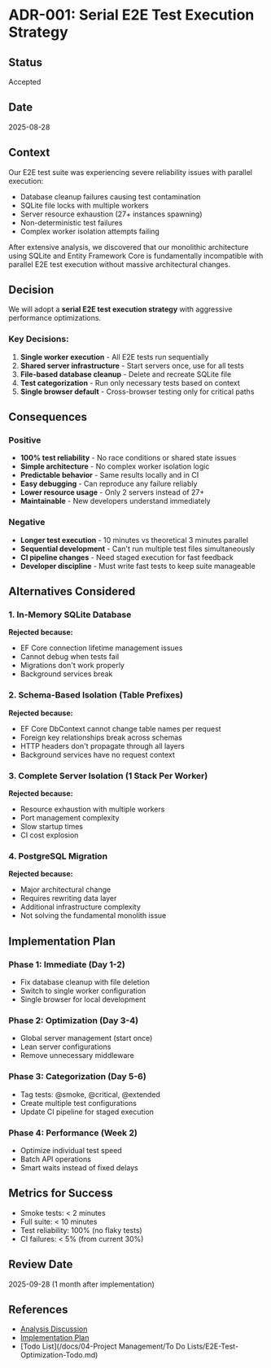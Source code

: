 # ADR-001: Serial E2E Test Execution Strategy

## Status
Accepted

## Date
2025-08-28

## Context
Our E2E test suite was experiencing severe reliability issues with parallel execution:
- Database cleanup failures causing test contamination
- SQLite file locks with multiple workers
- Server resource exhaustion (27+ instances spawning)
- Non-deterministic test failures
- Complex worker isolation attempts failing

After extensive analysis, we discovered that our monolithic architecture using SQLite and Entity Framework Core is fundamentally incompatible with parallel E2E test execution without massive architectural changes.

## Decision
We will adopt a **serial E2E test execution strategy** with aggressive performance optimizations.

### Key Decisions:
1. **Single worker execution** - All E2E tests run sequentially
2. **Shared server infrastructure** - Start servers once, use for all tests
3. **File-based database cleanup** - Delete and recreate SQLite file
4. **Test categorization** - Run only necessary tests based on context
5. **Single browser default** - Cross-browser testing only for critical paths

## Consequences

### Positive
- **100% test reliability** - No race conditions or shared state issues
- **Simple architecture** - No complex worker isolation logic
- **Predictable behavior** - Same results locally and in CI
- **Easy debugging** - Can reproduce any failure reliably
- **Lower resource usage** - Only 2 servers instead of 27+
- **Maintainable** - New developers understand immediately

### Negative
- **Longer test execution** - 10 minutes vs theoretical 3 minutes parallel
- **Sequential development** - Can't run multiple test files simultaneously
- **CI pipeline changes** - Need staged execution for fast feedback
- **Developer discipline** - Must write fast tests to keep suite manageable

## Alternatives Considered

### 1. In-Memory SQLite Database
**Rejected because:**
- EF Core connection lifetime management issues
- Cannot debug when tests fail
- Migrations don't work properly
- Background services break

### 2. Schema-Based Isolation (Table Prefixes)
**Rejected because:**
- EF Core DbContext cannot change table names per request
- Foreign key relationships break across schemas
- HTTP headers don't propagate through all layers
- Background services have no request context

### 3. Complete Server Isolation (1 Stack Per Worker)
**Rejected because:**
- Resource exhaustion with multiple workers
- Port management complexity
- Slow startup times
- CI cost explosion

### 4. PostgreSQL Migration
**Rejected because:**
- Major architectural change
- Requires rewriting data layer
- Additional infrastructure complexity
- Not solving the fundamental monolith issue

## Implementation Plan

### Phase 1: Immediate (Day 1-2)
- Fix database cleanup with file deletion
- Switch to single worker configuration
- Single browser for local development

### Phase 2: Optimization (Day 3-4)
- Global server management (start once)
- Lean server configurations
- Remove unnecessary middleware

### Phase 3: Categorization (Day 5-6)
- Tag tests: @smoke, @critical, @extended
- Create multiple test configurations
- Update CI pipeline for staged execution

### Phase 4: Performance (Week 2)
- Optimize individual test speed
- Batch API operations
- Smart waits instead of fixed delays

## Metrics for Success
- Smoke tests: < 2 minutes
- Full suite: < 10 minutes
- Test reliability: 100% (no flaky tests)
- CI failures: < 5% (from current 30%)

## Review Date
2025-09-28 (1 month after implementation)

## References
- [Analysis Discussion](/test/Tests.E2E.NG/ISOLATION-PROBLEM-EXPLAINED.md)
- [Implementation Plan](/test/Tests.E2E.NG/SERIAL-TEST-OPTIMIZATION-PLAN.md)
- [Todo List](/docs/04-Project Management/To Do Lists/E2E-Test-Optimization-Todo.md)
